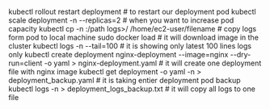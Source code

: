 kubectl rollout restart deployment <deployment-pod>                                                         # to restart our deployment pod
kubectl scale deployment <deployment-pod> -n <namespace> --replicas=2                                       # when you want to increase pod capacity 
kubectl cp -n <namespace> <pod-name>:/path logs>/ /home/ec2-user/filename                                    # copy logs form pod to local machine
sudo docker load <image-name>                                                                                # it will download image in the cluster 
kubectl logs <pod-name> -n <namespace> --tail=100                                                            # it is showing only latest 100 lines logs only 
kubectl create deployment nginx-deployment --image=nginx  --dry-run=client -o yaml > nginx-deployment.yaml   # it will create one deployment file with nginx image 
kubectl get deployment <deployment-pod> -o yaml -n <namespace> > deployment_backup.yaml                      # it is taking entier deployment pod backup 
kubectl logs <pod-name> -n <namespace> > deployment_logs_backup.txt                                          # it will copy all logs to one file 

